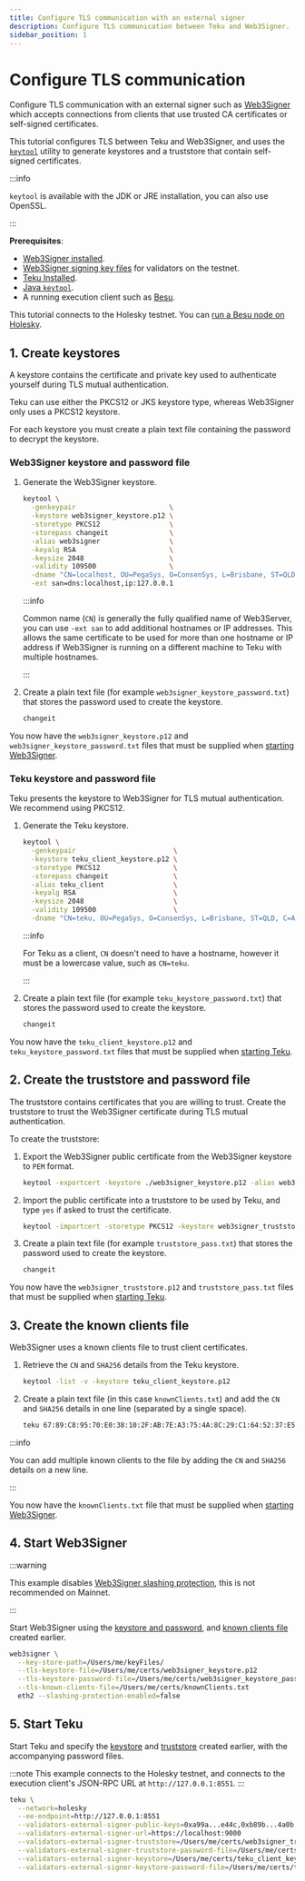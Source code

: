 ```yaml
---
title: Configure TLS communication with an external signer
description: Configure TLS communication between Teku and Web3Signer.
sidebar_position: 1
---
```


# Configure TLS communication

Configure TLS communication with an external signer such as [Web3Signer] which accepts connections from clients that use trusted CA certificates or self-signed certificates.

This tutorial configures TLS between Teku and Web3Signer, and uses the [`keytool`](https://docs.oracle.com/en/java/javase/12/tools/keytool.html)
utility to generate keystores and a truststore that contain self-signed certificates.

:::info

`keytool` is available with the JDK or JRE installation, you can also use OpenSSL.

:::

**Prerequisites**:

- [Web3Signer installed](https://docs.web3signer.consensys.net/en/latest/HowTo/Get-Started/Install-Binaries/).
- [Web3Signer signing key files](https://docs.web3signer.consensys.net/en/latest/HowTo/Use-Signing-Keys/) for validators on the testnet.
- [Teku Installed](../get-started/install/install-binaries.md).
- [Java `keytool`](https://docs.oracle.com/en/java/javase/12/tools/keytool.html).
- A running execution client such as [Besu].

 This tutorial connects to the Holesky testnet.
 You can [run a Besu node on Holesky](https://besu.hyperledger.org/public-networks/get-started/start-node#run-a-node-on-holesky-testnet).

## 1. Create keystores

A keystore contains the certificate and private key used to authenticate yourself during TLS mutual authentication.

Teku can use either the PKCS12 or JKS keystore type, whereas Web3Signer only uses a PKCS12 keystore.

For each keystore you must create a plain text file containing the password to decrypt the keystore.

### Web3Signer keystore and password file

1. Generate the Web3Signer keystore.

    ```bash
    keytool \
      -genkeypair                       \
      -keystore web3signer_keystore.p12 \
      -storetype PKCS12                 \
      -storepass changeit               \
      -alias web3signer                 \
      -keyalg RSA                       \
      -keysize 2048                     \
      -validity 109500                  \
      -dname "CN=localhost, OU=PegaSys, O=ConsenSys, L=Brisbane, ST=QLD, C=AU" \
      -ext san=dns:localhost,ip:127.0.0.1
    ```

    :::info

    Common name (`CN`) is generally the fully qualified name of Web3Server, you can use `-ext san` to add additional hostnames or IP addresses.
    This allows the same certificate to be used for more than one hostname or IP address if Web3Signer is running on a different machine to Teku with multiple hostnames.

    :::

2. Create a plain text file (for example `web3signer_keystore_password.txt`) that stores the password used to create the keystore.

    ```bash title="web3signer_keystore_password.txt"
    changeit
    ```

You now have the `web3signer_keystore.p12` and `web3signer_keystore_password.txt` files that must be supplied when [starting Web3Signer](#4-start-web3signer).

### Teku keystore and password file

Teku presents the keystore to Web3Signer for TLS mutual authentication. We recommend using PKCS12.

1. Generate the Teku keystore.

    ```bash
    keytool \
      -genkeypair                        \
      -keystore teku_client_keystore.p12 \
      -storetype PKCS12                  \
      -storepass changeit                \
      -alias teku_client                 \
      -keyalg RSA                        \
      -keysize 2048                      \
      -validity 109500                   \
      -dname "CN=teku, OU=PegaSys, O=ConsenSys, L=Brisbane, ST=QLD, C=AU"
    ```

    :::info

    For Teku as a client, `CN` doesn't need to have a hostname, however it must be a lowercase value, such as `CN=teku`.

    :::

2. Create a plain text file (for example `teku_keystore_password.txt`) that stores the password used to create the keystore.

    ```bash title="teku_keystore_password.txt"
    changeit
    ```

You now have the `teku_client_keystore.p12` and `teku_keystore_password.txt` files that must be supplied when [starting Teku](#5-start-teku).

## 2. Create the truststore and password file

The truststore contains certificates that you are willing to trust. Create the truststore to trust the Web3Signer certificate during TLS mutual authentication.

To create the truststore:

1. Export the Web3Signer public certificate from the Web3Signer keystore to `PEM` format.

    ```bash
    keytool -exportcert -keystore ./web3signer_keystore.p12 -alias web3signer -rfc -file web3signer.pem
    ```

2. Import the public certificate into a truststore to be used by Teku, and type `yes` if asked to trust the certificate.

    ```bash
    keytool -importcert -storetype PKCS12 -keystore web3signer_truststore.p12 -alias web3signer -trustcacerts -storepass changeit -file ./web3signer.pem
    ```

3. Create a plain text file (for example `truststore_pass.txt`) that stores the password used to create the keystore.

    ```bash title="truststore_pass.txt"
    changeit
    ```

You now have the `web3signer_truststore.p12` and `truststore_pass.txt` files that must be supplied when [starting Teku](#5-start-teku).

## 3. Create the known clients file

Web3Signer uses a known clients file to trust client certificates.

1. Retrieve the `CN` and `SHA256` details from the Teku keystore.

   ```bash
   keytool -list -v -keystore teku_client_keystore.p12
   ```

2. Create a plain text file (in this case `knownClients.txt`) and add the `CN` and `SHA256` details in one line (separated by a single space).

   ```bash
   teku 67:89:C8:95:70:E0:38:10:2F:AB:7E:A3:75:4A:8C:29:C1:64:52:37:E5:E9:CD:EF:CD:27:C2:88:BF:84:3A:A1
   ```

:::info

You can add multiple known clients to the file by adding the `CN` and `SHA256` details on a new line.

:::

You now have the `knownClients.txt` file that must be supplied when [starting Web3Signer](#4-start-web3signer).

## 4. Start Web3Signer

:::warning

This example disables [Web3Signer slashing protection], this is not recommended on Mainnet.

:::

Start Web3Signer using the [keystore and password](#web3signer-keystore-and-password-file), and [known clients file](#3-create-the-known-clients-file) created earlier.

```bash
web3signer \
  --key-store-path=/Users/me/keyFiles/                                          \
  --tls-keystore-file=/Users/me/certs/web3signer_keystore.p12                   \
  --tls-keystore-password-file=/Users/me/certs/web3signer_keystore_password.txt \
  --tls-known-clients-file=/Users/me/certs/knownClients.txt                     \
  eth2 --slashing-protection-enabled=false
```

## 5. Start Teku

Start Teku and specify the [keystore](#teku-keystore-and-password-file) and [truststore](#2-create-the-truststore-and-password-file) created earlier, with the accompanying password files.

:::note
This example connects to the Holesky testnet, and connects to the execution client's JSON-RPC URL at `http://127.0.0.1:8551`.
:::

```bash
teku \
  --network=holesky                                                                         \
  --ee-endpoint=http://127.0.0.1:8551                                                       \
  --validators-external-signer-public-keys=0xa99a...e44c,0xb89b...4a0b                      \
  --validators-external-signer-url=https://localhost:9000                                   \
  --validators-external-signer-truststore=/Users/me/certs/web3signer_truststore.p12         \
  --validators-external-signer-truststore-password-file=/Users/me/certs/truststore_pass.txt \
  --validators-external-signer-keystore=/Users/me/certs/teku_client_keystore.p12            \
  --validators-external-signer-keystore-password-file=/Users/me/certs/teku_keystore_password.txt
```

<!-- links -->

[Web3Signer]: https://docs.web3signer.consensys.net/en/latest/
[Besu]: https://besu.hyperledger.org/public-networks/get-started/install
[Web3Signer slashing protection]: https://docs.web3signer.consensys.net/en/latest/concepts/slashing-protection/
